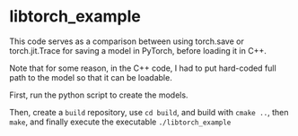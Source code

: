 # libtorch_example

This code serves as a comparison between using torch.save or torch.jit.Trace for saving a model in PyTorch, before loading it in C++.

Note that for some reason, in the C++ code, I had to put hard-coded full path to the model so that it can be loadable.

First, run the python script to create the models.

Then, create a `build` repository, use `cd build`, and build with `cmake ..`, then `make`, and finally execute the executable `./libtorch_example`